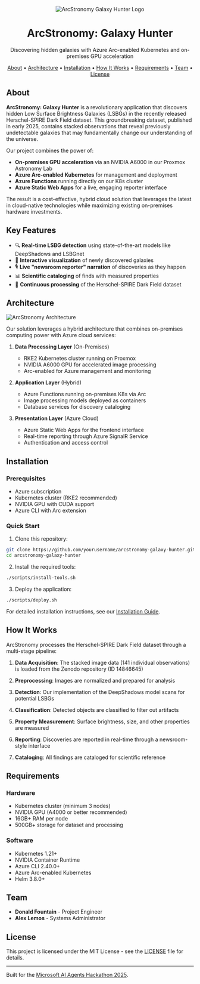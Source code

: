 <p align="center">
  <img src="https://github.com/user-attachments/assets/807f6e09-c45a-41a0-949b-bf69be8fb70f" alt="ArcStronomy Galaxy Hunter Logo">
  <h1 align="center">ArcStronomy: Galaxy Hunter</h1>
  <p align="center">
    Discovering hidden galaxies with Azure Arc-enabled Kubernetes and on-premises GPU acceleration
  </p>
</p>

<p align="center">
  <a href="#about">About</a> •
  <a href="#architecture">Architecture</a> •
  <a href="#installation">Installation</a> •
  <a href="#how-it-works">How It Works</a> •
  <a href="#requirements">Requirements</a> •
  <a href="#team">Team</a> •
  <a href="#license">License</a>
</p>

## About

**ArcStronomy: Galaxy Hunter** is a revolutionary application that discovers hidden Low Surface Brightness Galaxies (LSBGs) in the recently released Herschel-SPIRE Dark Field dataset. This groundbreaking dataset, published in early 2025, contains stacked observations that reveal previously undetectable galaxies that may fundamentally change our understanding of the universe.

Our project combines the power of:
- **On-premises GPU acceleration** via an NVIDIA A6000 in our Proxmox Astronomy Lab
- **Azure Arc-enabled Kubernetes** for management and deployment
- **Azure Functions** running directly on our K8s cluster
- **Azure Static Web Apps** for a live, engaging reporter interface

The result is a cost-effective, hybrid cloud solution that leverages the latest in cloud-native technologies while maximizing existing on-premises hardware investments.

## Key Features

- 🔍 **Real-time LSBG detection** using state-of-the-art models like DeepShadows and LSBGnet
- 🌌 **Interactive visualization** of newly discovered galaxies
- 🎙️ **Live "newsroom reporter" narration** of discoveries as they happen
- 📊 **Scientific cataloging** of finds with measured properties
- 🔄 **Continuous processing** of the Herschel-SPIRE Dark Field dataset

## Architecture

![ArcStronomy Architecture](assets/images/arcstronomy-architecture.png)

Our solution leverages a hybrid architecture that combines on-premises computing power with Azure cloud services:

1. **Data Processing Layer** (On-Premises)
   - RKE2 Kubernetes cluster running on Proxmox
   - NVIDIA A6000 GPU for accelerated image processing
   - Arc-enabled for Azure management and monitoring

2. **Application Layer** (Hybrid)
   - Azure Functions running on-premises K8s via Arc
   - Image processing models deployed as containers
   - Database services for discovery cataloging

3. **Presentation Layer** (Azure Cloud)
   - Azure Static Web Apps for the frontend interface
   - Real-time reporting through Azure SignalR Service
   - Authentication and access control

## Installation

### Prerequisites

- Azure subscription
- Kubernetes cluster (RKE2 recommended)
- NVIDIA GPU with CUDA support
- Azure CLI with Arc extension

### Quick Start

1. Clone this repository:
```bash
git clone https://github.com/yourusername/arcstronomy-galaxy-hunter.git
cd arcstronomy-galaxy-hunter
```

2. Install the required tools:
```bash
./scripts/install-tools.sh
```

3. Deploy the application:
```bash
./scripts/deploy.sh
```

For detailed installation instructions, see our [Installation Guide](docs/installation.md).

## How It Works

ArcStronomy processes the Herschel-SPIRE Dark Field dataset through a multi-stage pipeline:

1. **Data Acquisition**: The stacked image data (141 individual observations) is loaded from the Zenodo repository (ID 14846645)

2. **Preprocessing**: Images are normalized and prepared for analysis

3. **Detection**: Our implementation of the DeepShadows model scans for potential LSBGs

4. **Classification**: Detected objects are classified to filter out artifacts

5. **Property Measurement**: Surface brightness, size, and other properties are measured

6. **Reporting**: Discoveries are reported in real-time through a newsroom-style interface

7. **Cataloging**: All findings are cataloged for scientific reference

## Requirements

### Hardware
- Kubernetes cluster (minimum 3 nodes)
- NVIDIA GPU (A4000 or better recommended)
- 16GB+ RAM per node
- 500GB+ storage for dataset and processing

### Software
- Kubernetes 1.21+
- NVIDIA Container Runtime
- Azure CLI 2.40.0+
- Azure Arc-enabled Kubernetes
- Helm 3.8.0+

## Team

- **Donald Fountain** - Project Engineer
- **Alex Lemos** - Systems Administrator

## License

This project is licensed under the MIT License - see the [LICENSE](LICENSE) file for details.

---

Built for the [Microsoft AI Agents Hackathon 2025](https://microsoft.github.io/AI_Agents_Hackathon/).
